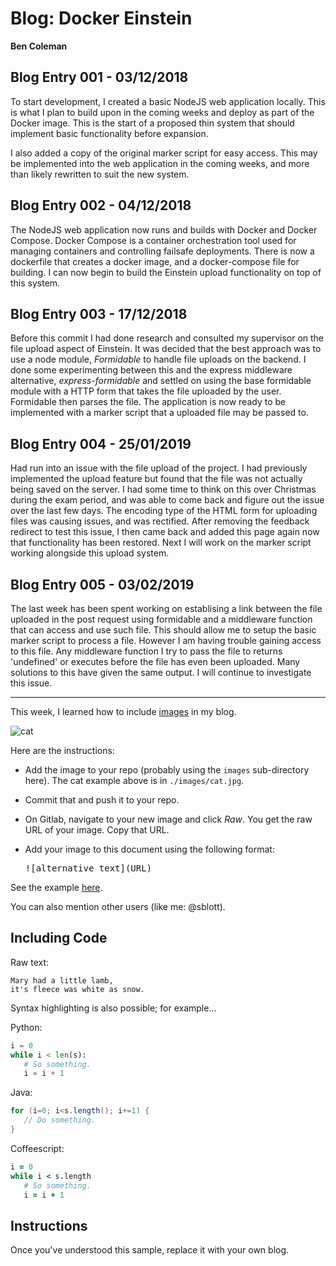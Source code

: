 # Blog: Docker Einstein

**Ben Coleman**

## Blog Entry 001 - 03/12/2018

To start development, I created a basic NodeJS web application locally. This is what I plan to build
upon in the coming weeks and deploy as part of the Docker image. This is the start of a proposed thin
system that should implement basic functionality before expansion. 

I also added a copy of the original marker script for easy access. This may be implemented into
the web application in the coming weeks, and more than likely rewritten to suit the new system.

## Blog Entry 002 - 04/12/2018

The NodeJS web application now runs and builds with Docker and Docker Compose. Docker Compose is a container
orchestration tool used for managing containers and controlling failsafe deployments. There is now a dockerfile
that creates a docker image, and a docker-compose file for building. I can now begin to build the Einstein upload 
functionality on top of this system.

## Blog Entry 003 - 17/12/2018

Before this commit I had done research and consulted my supervisor on the file upload aspect of Einstein. 
It was decided that the best approach was to use a node module, <i> Formidable </i> to handle file uploads 
on the backend. I done some experimenting between this and the express middleware alternative, <i> express-formidable </i> 
and settled on using the base formidable module with a HTTP form that takes the file uploaded by the user. Formidable then parses 
the file. The application is now ready to be implemented with a marker script that a uploaded file may be passed to. 

## Blog Entry 004 - 25/01/2019

Had run into an issue with the file upload of the project. I had previously implemented the upload feature but found that
the file was not actually being saved on the server. I had some time to think on this over Christmas during the exam period, and 
was able to come back and figure out the issue over the last few days. The encoding type of the HTML form for uploading files
was causing issues, and was rectified. After removing the feedback redirect to test this issue, I then came back and added this 
page again now that functionality has been restored. Next I will work on the marker script working alongside this upload system.

## Blog Entry 005 - 03/02/2019

The last week has been spent working on establising a link between the file uploaded in the post request using formidable and a middleware function that
can access and use such file. This should allow me to setup the basic marker script to process a file. However I am having trouble 
gaining access to this file. Any middleware function I try to pass the file to returns 'undefined' or executes before the file has
even been uploaded. Many solutions to this have given the same output. I will continue to investigate this issue.

---

This week, I learned how to include
[images](https://github.com/adam-p/markdown-here/wiki/Markdown-Cheatsheet#images)
in my blog.

![cat](https://gitlab.computing.dcu.ie/sblott/2018-ca400-XXXX/raw/master/docs/blog/images/cat.jpg)

Here are the instructions:

- Add the image to your repo (probably using the `images` sub-directory here).
  The cat example above is in `./images/cat.jpg`.

- Commit that and push it to your repo.

- On Gitlab, navigate to your new image and click *Raw*.  You get the raw URL of your image.  Copy that URL.

- Add your image to this document using the following format:

    <pre>![alternative text](URL)</pre>

See the example [here](https://gitlab.computing.dcu.ie/sblott/2018-ca400-XXXX/raw/master/docs/blog/blog.md).

You can also mention other users (like me: @sblott).

## Including Code

Raw text:
```
Mary had a little lamb,
it's fleece was white as snow.
```

Syntax highlighting is also possible; for example...

Python:
```python
i = 0
while i < len(s):
   # So something.
   i = i + 1
```

Java:
```java
for (i=0; i<s.length(); i+=1) {
   // Do something.
}
```

Coffeescript:
```coffeescript
i = 0
while i < s.length
   # So something.
   i = i + 1
```

## Instructions

Once you've understood this sample, replace it with your own blog.
